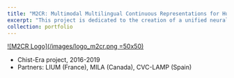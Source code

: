 ```yaml
---
title: "M2CR: Multimodal Multilingual Continuous Representations for Human Language Understanding"
excerpt: "This project is dedicated to the creation of a unified neural architecture for multimodal and multilingual human language understanding.<br/><img src='/images/logo_m2cr.png'>"
collection: portfolio
---
```


<!-- <img src="http://m2cr.univ-lemans.fr/wp-content/uploads/2016/03/logo_m2cr.png" class="logo"> 
<a href="http://m2cr.univ-lemans.fr" target=_blank> M2CR </a> -->
[![M2CR Logo](/images/logo_m2cr.png =50x50)](http://m2cr.univ-lemans.fr/)

* Chist-Era project, 2016-2019
* Partners: LIUM (France), MILA (Canada), CVC-LAMP (Spain)


<!-- @@papers_project(M2CR) -->
